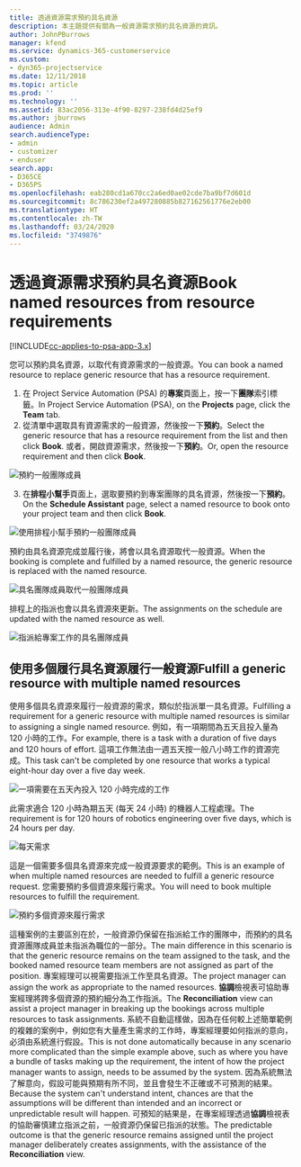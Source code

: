 ```yaml
---
title: 透過資源需求預約具名資源
description: 本主題提供有關為一般資源需求預約具名資源的資訊。
author: JohnPBurrows
manager: kfend
ms.service: dynamics-365-customerservice
ms.custom:
- dyn365-projectservice
ms.date: 12/11/2018
ms.topic: article
ms.prod: ''
ms.technology: ''
ms.assetid: 83ac2056-313e-4f90-8297-238fd4d25ef9
ms.author: jburrows
audience: Admin
search.audienceType:
- admin
- customizer
- enduser
search.app:
- D365CE
- D365PS
ms.openlocfilehash: eab280cd1a670cc2a6ed0ae02cde7ba9bf7d601d
ms.sourcegitcommit: 8c786230ef2a497280885b827162561776e2eb00
ms.translationtype: HT
ms.contentlocale: zh-TW
ms.lasthandoff: 03/24/2020
ms.locfileid: "3749876"
---
```

# <a name="book-named-resources-from-resource-requirements"></a><span data-ttu-id="7ac85-103">透過資源需求預約具名資源</span><span class="sxs-lookup"><span data-stu-id="7ac85-103">Book named resources from resource requirements</span></span>

[!INCLUDE[cc-applies-to-psa-app-3.x](../includes/cc-applies-to-psa-app-3x.md)]

<span data-ttu-id="7ac85-104">您可以預約具名資源，以取代有資源需求的一般資源。</span><span class="sxs-lookup"><span data-stu-id="7ac85-104">You can book a named resource to replace generic resource that has a resource requirement.</span></span>

1. <span data-ttu-id="7ac85-105">在 Project Service Automation (PSA) 的**專案**頁面上，按一下**團隊**索引標籤。</span><span class="sxs-lookup"><span data-stu-id="7ac85-105">In Project Service Automation (PSA), on the **Projects** page, click the **Team** tab.</span></span>
2. <span data-ttu-id="7ac85-106">從清單中選取具有資源需求的一般資源，然後按一下**預約**。</span><span class="sxs-lookup"><span data-stu-id="7ac85-106">Select the generic resource that has a resource requirement from the list and then click **Book**.</span></span> <span data-ttu-id="7ac85-107">或者，開啟資源需求，然後按一下**預約**。</span><span class="sxs-lookup"><span data-stu-id="7ac85-107">Or, open the resource requirement and then click **Book**.</span></span>


![預約一般團隊成員](media/RM-how-to-14.png)


3. <span data-ttu-id="7ac85-109">在**排程小幫手**頁面上，選取要預約到專案團隊的具名資源，然後按一下**預約**。</span><span class="sxs-lookup"><span data-stu-id="7ac85-109">On the **Schedule Assistant** page, select a named resource to book onto your project team and then click **Book**.</span></span>

![使用排程小幫手預約一般團隊成員](media/RM-how-to-15.png)

<span data-ttu-id="7ac85-111">預約由具名資源完成並履行後，將會以具名資源取代一般資源。</span><span class="sxs-lookup"><span data-stu-id="7ac85-111">When the booking is complete and fulfilled by a named resource, the generic resource is replaced with the named resource.</span></span>

![具名團隊成員取代一般團隊成員](media/RM-how-to-16.png)

<span data-ttu-id="7ac85-113">排程上的指派也會以具名資源來更新。</span><span class="sxs-lookup"><span data-stu-id="7ac85-113">The assignments on the schedule are updated with the named resource as well.</span></span>

![指派給專案工作的具名團隊成員](media/RM-how-to-17.png)

## <a name="fulfill-a-generic-resource-with-multiple-named-resources"></a><span data-ttu-id="7ac85-115">使用多個履行具名資源履行一般資源</span><span class="sxs-lookup"><span data-stu-id="7ac85-115">Fulfill a generic resource with multiple named resources</span></span>
<span data-ttu-id="7ac85-116">使用多個具名資源來履行一般資源的需求，類似於指派單一具名資源。</span><span class="sxs-lookup"><span data-stu-id="7ac85-116">Fulfilling a requirement for a generic resource with multiple named resources is similar to assigning a single named resource.</span></span> <span data-ttu-id="7ac85-117">例如，有一項期間為五天且投入量為 120 小時的工作。</span><span class="sxs-lookup"><span data-stu-id="7ac85-117">For example, there is a task with a duration of five days and 120 hours of effort.</span></span> <span data-ttu-id="7ac85-118">這項工作無法由一週五天按一般八小時工作的資源完成。</span><span class="sxs-lookup"><span data-stu-id="7ac85-118">This task can't be completed by one resource that works a typical eight-hour day over a five day week.</span></span> 

![一項需要在五天內投入 120 小時完成的工作](media/RM-how-to-21.png)

<span data-ttu-id="7ac85-120">此需求適合 120 小時為期五天 (每天 24 小時) 的機器人工程處理。</span><span class="sxs-lookup"><span data-stu-id="7ac85-120">The requirement is for 120 hours of robotics engineering over five days, which is 24 hours per day.</span></span>

![每天需求](media/RM-how-to-22.png)

<span data-ttu-id="7ac85-122">這是一個需要多個具名資源來完成一般資源要求的範例。</span><span class="sxs-lookup"><span data-stu-id="7ac85-122">This is an example of when multiple named resources are needed to fulfill a generic resource request.</span></span> <span data-ttu-id="7ac85-123">您需要預約多個資源來履行需求。</span><span class="sxs-lookup"><span data-stu-id="7ac85-123">You will need to book multiple resources to fulfill the requirement.</span></span>

![預約多個資源來履行需求](media/RM-how-to-23.png)

<span data-ttu-id="7ac85-125">這種案例的主要區別在於，一般資源仍保留在指派給工作的團隊中，而預約的具名資源團隊成員並未指派為職位的一部分。</span><span class="sxs-lookup"><span data-stu-id="7ac85-125">The main difference in this scenario is that the generic resource remains on the team assigned to the task, and the booked named resource team members are not assigned as part of the position.</span></span> <span data-ttu-id="7ac85-126">專案經理可以視需要指派工作至具名資源。</span><span class="sxs-lookup"><span data-stu-id="7ac85-126">The project manager can assign the work as appropriate to the named resources.</span></span> <span data-ttu-id="7ac85-127">**協調**檢視表可協助專案經理將跨多個資源的預約細分為工作指派。</span><span class="sxs-lookup"><span data-stu-id="7ac85-127">The **Reconciliation** view can assist a project manager in breaking up the bookings across multiple resources to task assignments.</span></span> <span data-ttu-id="7ac85-128">系統不自動這樣做，因為在任何較上述簡單範例的複雜的案例中，例如您有大量產生需求的工作時，專案經理要如何指派的意向，必須由系統進行假設。</span><span class="sxs-lookup"><span data-stu-id="7ac85-128">This is not done automatically because in any scenario more complicated than the simple example above, such as where you have a bundle of tasks making up the requirement, the intent of how the project manager wants to assign, needs to be assumed by the system.</span></span> <span data-ttu-id="7ac85-129">因為系統無法了解意向，假設可能與預期有所不同，並且會發生不正確或不可預測的結果。</span><span class="sxs-lookup"><span data-stu-id="7ac85-129">Because the system can't understand intent, chances are that the assumptions will be different than intended and an incorrect or unpredictable result will happen.</span></span> <span data-ttu-id="7ac85-130">可預知的結果是，在專案經理透過**協調**檢視表的協助審慎建立指派之前，一般資源仍保留已指派的狀態。</span><span class="sxs-lookup"><span data-stu-id="7ac85-130">The predictable outcome is that the generic resource remains assigned until the project manager deliberately creates assignments, with the assistance of the **Reconciliation** view.</span></span>


